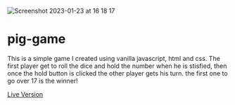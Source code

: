 ![Screenshot 2023-01-23 at 16 18 17](https://user-images.githubusercontent.com/93989404/214076922-fa8461d9-a103-41c9-b333-2e2ba3f39632.png)

# pig-game

This is a simple game I created using vanilla javascript, html and css.
The first player get to roll the dice and hold the number when he is stisfied, then once the hold button is clicked the other player gets his turn. the first one to go over 17 is the winner!

[Live Version](https://pig-game-uri.netlify.app/)
